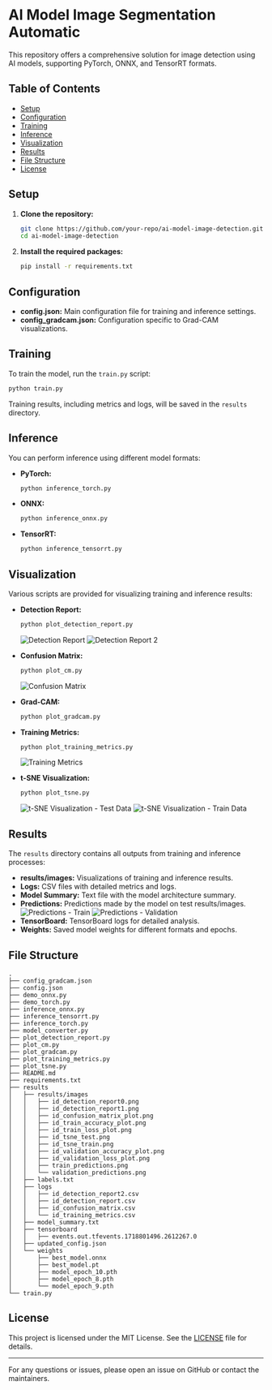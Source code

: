 
# AI Model Image Segmentation Automatic

This repository offers a comprehensive solution for image detection using AI models, supporting PyTorch, ONNX, and TensorRT formats.

## Table of Contents

- [Setup](#setup)
- [Configuration](#configuration)
- [Training](#training)
- [Inference](#inference)
- [Visualization](#visualization)
- [Results](#results)
- [File Structure](#file-structure)
- [License](#license)

## Setup

1. **Clone the repository:**
   ```bash
   git clone https://github.com/your-repo/ai-model-image-detection.git
   cd ai-model-image-detection
   ```

2. **Install the required packages:**
   ```bash
   pip install -r requirements.txt
   ```

## Configuration

- **config.json:** Main configuration file for training and inference settings.
- **config_gradcam.json:** Configuration specific to Grad-CAM visualizations.

## Training

To train the model, run the `train.py` script:

```bash
python train.py
```

Training results, including metrics and logs, will be saved in the `results` directory.

## Inference

You can perform inference using different model formats:

- **PyTorch:**
  ```bash
  python inference_torch.py
  ```

- **ONNX:**
  ```bash
  python inference_onnx.py
  ```

- **TensorRT:**
  ```bash
  python inference_tensorrt.py
  ```

## Visualization

Various scripts are provided for visualizing training and inference results:

- **Detection Report:**
  ```bash
  python plot_detection_report.py
  ```
  ![Detection Report](results/images/id_detection_report0.png)
  ![Detection Report 2](results/images/id_detection_report1.png)

- **Confusion Matrix:**
  ```bash
  python plot_cm.py
  ```
  ![Confusion Matrix](results/images/id_confusion_matrix_plot.png)

- **Grad-CAM:**
  ```bash
  python plot_gradcam.py
  ```

- **Training Metrics:**
  ```bash
  python plot_training_metrics.py
  ```
  ![Training Metrics](results/images/id_training_metrics_plots.png)

- **t-SNE Visualization:**
  ```bash
  python plot_tsne.py
  ```
  ![t-SNE Visualization - Test Data](results/images/id_tsne_test.png)
  ![t-SNE Visualization - Train Data](results/images/id_tsne_train.png)

## Results

The `results` directory contains all outputs from training and inference processes:

- **results/images:** Visualizations of training and inference results.
- **Logs:** CSV files with detailed metrics and logs.
- **Model Summary:** Text file with the model architecture summary.
- **Predictions:** Predictions made by the model on test results/images.
  ![Predictions - Train](results/images/train_predictions.png)
  ![Predictions - Validation](results/images/validation_predictions.png)
- **TensorBoard:** TensorBoard logs for detailed analysis.
- **Weights:** Saved model weights for different formats and epochs.

## File Structure

```plaintext
.
├── config_gradcam.json
├── config.json
├── demo_onnx.py
├── demo_torch.py
├── inference_onnx.py
├── inference_tensorrt.py
├── inference_torch.py
├── model_converter.py
├── plot_detection_report.py
├── plot_cm.py
├── plot_gradcam.py
├── plot_training_metrics.py
├── plot_tsne.py
├── README.md
├── requirements.txt
├── results
│   ├── results/images
│   │   ├── id_detection_report0.png
│   │   ├── id_detection_report1.png
│   │   ├── id_confusion_matrix_plot.png
│   │   ├── id_train_accuracy_plot.png
│   │   ├── id_train_loss_plot.png
│   │   ├── id_tsne_test.png
│   │   ├── id_tsne_train.png
│   │   ├── id_validation_accuracy_plot.png
│   │   ├── id_validation_loss_plot.png
│   │   ├── train_predictions.png
│   │   └── validation_predictions.png
│   ├── labels.txt
│   ├── logs
│   │   ├── id_detection_report2.csv
│   │   ├── id_detection_report.csv
│   │   ├── id_confusion_matrix.csv
│   │   └── id_training_metrics.csv
│   ├── model_summary.txt
│   ├── tensorboard
│   │   ├── events.out.tfevents.1718801496.2612267.0
│   ├── updated_config.json
│   └── weights
│       ├── best_model.onnx
│       ├── best_model.pt
│       ├── model_epoch_10.pth
│       ├── model_epoch_8.pth
│       └── model_epoch_9.pth
└── train.py
```

## License

This project is licensed under the MIT License. See the [LICENSE](LICENSE) file for details.

---

For any questions or issues, please open an issue on GitHub or contact the maintainers.
